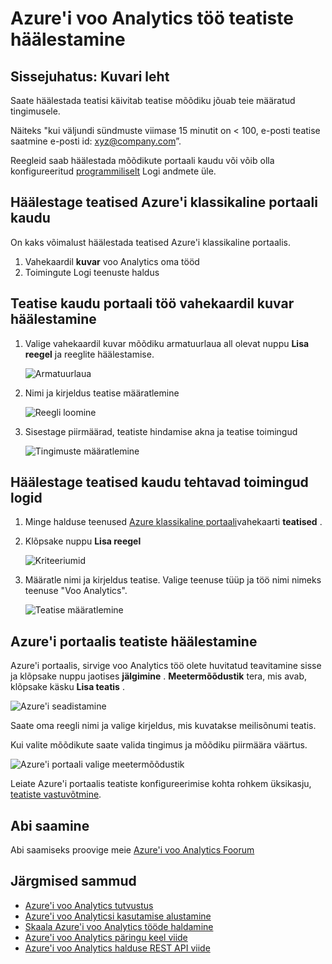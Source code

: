 <properties
    pageTitle="Päringute Kasutusanalüüsi voo teatiste häälestamine | Microsoft Azure'i"
    description="Mõistmine voo Analytics teavitamine"
    keywords="teatiste häälestamine"
    services="stream-analytics"
    documentationCenter=""
    authors="jeffstokes72"
    manager="jhubbard"
    editor="cgronlun"/>

<tags
    ms.service="stream-analytics"
    ms.devlang="na"
    ms.topic="article"
    ms.tgt_pltfrm="na"
    ms.workload="data-services"
    ms.date="09/26/2016"
    ms.author="jeffstok"/>


# <a name="set-up-alerts-for-azure-stream-analytics-jobs"></a>Azure'i voo Analytics töö teatiste häälestamine

## <a name="introduction-monitor-page"></a>Sissejuhatus: Kuvari leht

Saate häälestada teatisi käivitab teatise mõõdiku jõuab teie määratud tingimusele.

Näiteks "kui väljundi sündmuste viimase 15 minutit on < 100, e-posti teatise saatmine e-posti id: xyz@company.com”.

Reegleid saab häälestada mõõdikute portaali kaudu või võib olla konfigureeritud [programmiliselt](https://code.msdn.microsoft.com/windowsazure/Receive-Email-Notifications-199e2c9a) Logi andmete üle.

## <a name="set-up-alerts-through-the-azure-classic-portal"></a>Häälestage teatised Azure'i klassikaline portaali kaudu

On kaks võimalust häälestada teatised Azure'i klassikaline portaalis.  

1.  Vahekaardil **kuvar** voo Analytics oma tööd  
2.  Toimingute Logi teenuste haldus  

## <a name="set-up-alert-through-the-monitor-tab-of-the-job-in-the-portal"></a>Teatise kaudu portaali töö vahekaardil kuvar häälestamine

1.  Valige vahekaardil kuvar mõõdiku armatuurlaua all olevat nuppu **Lisa reegel** ja reeglite häälestamise.  

    ![Armatuurlaua](./media/stream-analytics-set-up-alerts/01-stream-analytics-set-up-alerts.png)  

2.  Nimi ja kirjeldus teatise määratlemine  

    ![Reegli loomine](./media/stream-analytics-set-up-alerts/02-stream-analytics-set-up-alerts.png)  

3.  Sisestage piirmäärad, teatiste hindamise akna ja teatise toimingud  

    ![Tingimuste määratlemine](./media/stream-analytics-set-up-alerts/03-stream-analytics-set-up-alerts.png)  

## <a name="set-up-alerts-through-the-operations-logs"></a>Häälestage teatised kaudu tehtavad toimingud logid

1.  Minge halduse teenused [Azure klassikaline portaali](https://manage.windowsazure.com)vahekaarti **teatised** .  
2.  Klõpsake nuppu **Lisa reegel**  

    ![Kriteeriumid](./media/stream-analytics-set-up-alerts/04-stream-analytics-set-up-alerts.png)  

3.  Määratle nimi ja kirjeldus teatise. Valige teenuse tüüp ja töö nimi nimeks teenuse "Voo Analytics".  

    ![Teatise määratlemine](./media/stream-analytics-set-up-alerts/05-stream-analytics-set-up-alerts.png)  

## <a name="set-up-alerts-in-the-azure-portal"></a>Azure'i portaalis teatiste häälestamine ##

Azure'i portaalis, sirvige voo Analytics töö olete huvitatud teavitamine sisse ja klõpsake nuppu jaotises **jälgimine** .  **Meetermõõdustik** tera, mis avab, klõpsake käsku **Lisa teatis** .

  ![Azure'i seadistamine](./media/stream-analytics-set-up-alerts/06-stream-analytics-set-up-alerts.png)  

Saate oma reegli nimi ja valige kirjeldus, mis kuvatakse meilisõnumi teatis.

Kui valite mõõdikute saate valida tingimus ja mõõdiku piirmäära väärtus.

  ![Azure'i portaali valige meetermõõdustik](./media/stream-analytics-set-up-alerts/07-stream-analytics-set-up-alerts.png)  

Leiate Azure'i portaalis teatiste konfigureerimise kohta rohkem üksikasju, [teatiste vastuvõtmine](../monitoring-and-diagnostics/insights-receive-alert-notifications.md).  

## <a name="get-help"></a>Abi saamine
Abi saamiseks proovige meie [Azure'i voo Analytics Foorum](https://social.msdn.microsoft.com/Forums/en-US/home?forum=AzureStreamAnalytics)

## <a name="next-steps"></a>Järgmised sammud

- [Azure'i voo Analytics tutvustus](stream-analytics-introduction.md)
- [Azure'i voo Analyticsi kasutamise alustamine](stream-analytics-get-started.md)
- [Skaala Azure'i voo Analytics tööde haldamine](stream-analytics-scale-jobs.md)
- [Azure'i voo Analytics päringu keel viide](https://msdn.microsoft.com/library/azure/dn834998.aspx)
- [Azure'i voo Analytics halduse REST API viide](https://msdn.microsoft.com/library/azure/dn835031.aspx)
